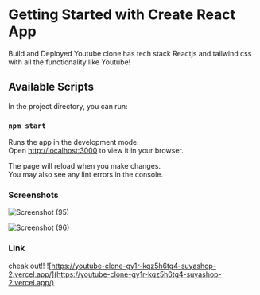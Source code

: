 # Getting Started with Create React App
Build and Deployed Youtube clone has tech stack Reactjs and tailwind css with all the functionality like Youtube!

## Available Scripts

In the project directory, you can run:

### `npm start`

Runs the app in the development mode.\
Open [http://localhost:3000](http://localhost:3000) to view it in your browser.

The page will reload when you make changes.\
You may also see any lint errors in the console.

### Screenshots
![Screenshot (95)](https://user-images.githubusercontent.com/104569186/233531432-21d8f48f-b0f9-487b-a240-ee626a48ad60.png)


![Screenshot (96)](https://user-images.githubusercontent.com/104569186/233531456-9d881cf1-479e-4f0c-8170-8b358f459728.png)


### Link
cheak out!! ![https://youtube-clone-gy1r-kqz5h6tg4-suyashop-2.vercel.app/](https://youtube-clone-gy1r-kqz5h6tg4-suyashop-2.vercel.app/)



